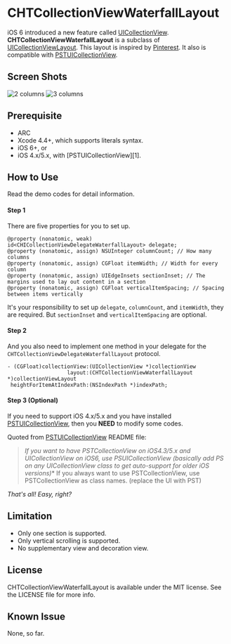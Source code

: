 CHTCollectionViewWaterfallLayout
===============================

iOS 6 introduced a new feature called [UICollectionView]. **CHTCollectionViewWaterfallLayout** is a subclass of [UICollectionViewLayout].
This layout is inspired by [Pinterest]. It also is compatible with [PSTUICollectionView].

Screen Shots
------------
![2 columns](https://raw.github.com/chiahsien/UICollectionViewWaterfallLayout/master/Screenshots/2-columns.png)
![3 columns](https://raw.github.com/chiahsien/UICollectionViewWaterfallLayout/master/Screenshots/3-columns.png)

Prerequisite
------------
* ARC
* Xcode 4.4+, which supports literals syntax.
* iOS 6+, or
* iOS 4.x/5.x, with [PSTUICollectionView][1].

How to Use
----------
Read the demo codes for detail information.

#### Step 1
There are five properties for you to set up.

``` objc
@property (nonatomic, weak) id<CHICollectionViewDelegateWaterfallLayout> delegate;
@property (nonatomic, assign) NSUInteger columnCount; // How many columns
@property (nonatomic, assign) CGFloat itemWidth; // Width for every column
@property (nonatomic, assign) UIEdgeInsets sectionInset; // The margins used to lay out content in a section
@property (nonatomic, assign) CGFloat verticalItemSpacing; // Spacing between items vertically
```

It's your responsibility to set up `delegate`, `columnCount`, and `itemWidth`, they are required. But `sectionInset` and `verticalItemSpacing` are optional.

#### Step 2
And you also need to implement one method in your delegate for the `CHTCollectionViewDelegateWaterfallLayout` protocol.

``` objc
- (CGFloat)collectionView:(UICollectionView *)collectionView
                   layout:(CHTCollectionViewWaterfallLayout *)collectionViewLayout
 heightForItemAtIndexPath:(NSIndexPath *)indexPath;
```

#### Step 3 (Optional)
If you need to support iOS 4.x/5.x and you have installed [PSTUICollectionView], then you **NEED** to modify some codes.

Quoted from [PSTUICollectionView] README file:
> **If you want to have PSTCollectionView on iOS4.3/5.x and UICollectionView on iOS6, use PSUICollectionView (basically add PS on any UICollectionView* class to get auto-support for older iOS versions)**
> If you always want to use PSTCollectionView, use PSTCollectionView as class names. (replace the UI with PST)

*That's all! Easy, right?*

Limitation
----------
* Only one section is supported.
* Only vertical scrolling is supported.
* No supplementary view and decoration view.

License
-------
CHTCollectionViewWaterfallLayout is available under the MIT license. See the LICENSE file for more info.

Known Issue
-----------
None, so far.

[UICollectionView]: http://developer.apple.com/library/ios/#documentation/uikit/reference/UICollectionView_class/Reference/Reference.html
[UICollectionViewLayout]: http://developer.apple.com/library/ios/#documentation/uikit/reference/UICollectionViewLayout_class/Reference/Reference.html
[Pinterest]: http://pinterest.com/
[PSTUICollectionView]: https://github.com/steipete/PSTCollectionView
